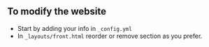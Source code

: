 ## To modify the website

- Start by adding your info in `_config.yml`
- In `_layouts/front.html` reorder or remove section as you prefer.
